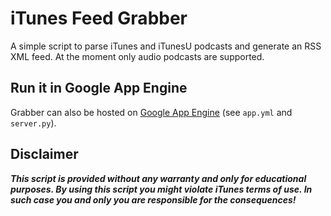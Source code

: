 # iTunes Feed Grabber
A simple script to parse iTunes and iTunesU podcasts and generate an RSS XML feed. At the moment only audio podcasts are supported.

## Run it in Google App Engine
Grabber can also be hosted on [Google App Engine](https://cloud.google.com/appengine/) (see `app.yml` and `server.py`).

## Disclaimer
***This script is provided without any warranty and only for educational purposes. By using this script you might violate iTunes terms of use. In such case you and only you are responsible for the consequences!***
